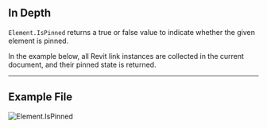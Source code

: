 ## In Depth
`Element.IsPinned` returns a true or false value to indicate whether the given element is pinned.

In the example below, all Revit link instances are collected in the current document, and their pinned state is returned.
___
## Example File

![Element.IsPinned](./Revit.Elements.Element.IsPinned_img.jpg)

